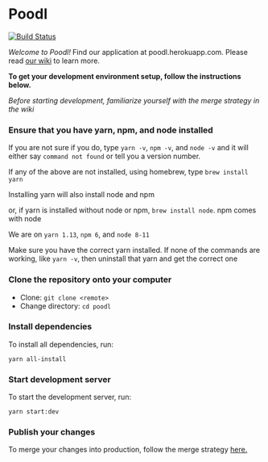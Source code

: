 # Poodl
[![Build Status](https://travis-ci.org/dog-house-development/poodl.svg?branch=dev)](https://travis-ci.org/dog-house-development/poodl)

_Welcome to Poodl!_ Find our application at poodl.herokuapp.com. Please read [our wiki](https://github.com/dog-house-development/poodl/wiki) to learn more.

**To get your development environment setup, follow the instructions below.**

_Before starting development, familiarize yourself with the merge strategy in the wiki_

### Ensure that you have yarn, npm, and node installed

If you are not sure if you do, type `yarn -v`, `npm -v`, and `node -v` and it will either say `command not found` or tell you a version number.

If any of the above are not installed, using homebrew, type `brew install yarn`

Installing yarn will also install node and npm

or, if yarn is installed without node or npm, `brew install node`. npm comes with node

We are on `yarn 1.13`, `npm 6`, and `node 8-11`

Make sure you have the correct yarn installed. If none of the commands are working, like `yarn -v`, then uninstall that yarn and get the correct one

### Clone the repository onto your computer

- Clone: `git clone <remote>`
- Change directory: `cd poodl`

### Install dependencies

To install all dependencies, run:

`yarn all-install`

### Start development server

To start the development server, run:

`yarn start:dev`

### Publish your changes

To merge your changes into production, follow the merge strategy [here.](https://github.com/dog-house-development/poodl/wiki/Git-Merging-Strategy)
